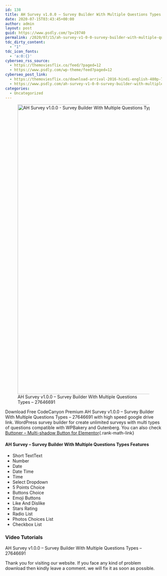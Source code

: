 ```yaml
---
id: 138
title: AH Survey v1.0.0 – Survey Builder With Multiple Questions Types – 27646691
date: 2020-07-15T03:43:45+00:00
author: admin
layout: post
guid: https://www.psdly.com/?p=19740
permalink: /2020/07/15/ah-survey-v1-0-0-survey-builder-with-multiple-questions-types-27646691/
tdc_dirty_content:
  - "1"
tdc_icon_fonts:
  - 'a:0:{}'
cyberseo_rss_source:
  - https://themoviesflix.co/feed/?paged=12
  - https://www.psdly.com/wp-theme/feed?paged=12
cyberseo_post_link:
  - https://themoviesflix.co/download-arrival-2016-hindi-english-480p-720p-1080p/
  - https://www.psdly.com/ah-survey-v1-0-0-survey-builder-with-multiple-questions-types-27646691
categories:
  - Uncategorized
---
```

<figure class="wp-block-image size-large"><img loading="lazy" width="1024" height="931" src="https://i1.wp.com/www.psdly.com/wp-content/uploads/2020/07/AH-Survey-v1.0.0-Survey-Builder-With-Multiple-Questions-Types-27646691-1.jpg?resize=1024%2C931&ssl=1" alt="AH Survey v1.0.0 - Survey Builder With Multiple Questions Types - 27646691 " class="wp-image-19742" srcset="https://i1.wp.com/www.psdly.com/wp-content/uploads/2020/07/AH-Survey-v1.0.0-Survey-Builder-With-Multiple-Questions-Types-27646691-1.jpg?resize=1024%2C931&ssl=1 1024w, https://i1.wp.com/www.psdly.com/wp-content/uploads/2020/07/AH-Survey-v1.0.0-Survey-Builder-With-Multiple-Questions-Types-27646691-1.jpg?resize=300%2C273&ssl=1 300w, https://i1.wp.com/www.psdly.com/wp-content/uploads/2020/07/AH-Survey-v1.0.0-Survey-Builder-With-Multiple-Questions-Types-27646691-1.jpg?resize=768%2C698&ssl=1 768w, https://i1.wp.com/www.psdly.com/wp-content/uploads/2020/07/AH-Survey-v1.0.0-Survey-Builder-With-Multiple-Questions-Types-27646691-1.jpg?resize=370%2C336&ssl=1 370w, https://i1.wp.com/www.psdly.com/wp-content/uploads/2020/07/AH-Survey-v1.0.0-Survey-Builder-With-Multiple-Questions-Types-27646691-1.jpg?resize=787%2C716&ssl=1 787w, https://i1.wp.com/www.psdly.com/wp-content/uploads/2020/07/AH-Survey-v1.0.0-Survey-Builder-With-Multiple-Questions-Types-27646691-1.jpg?resize=424%2C385&ssl=1 424w, https://i1.wp.com/www.psdly.com/wp-content/uploads/2020/07/AH-Survey-v1.0.0-Survey-Builder-With-Multiple-Questions-Types-27646691-1.jpg?w=1200&ssl=1 1200w" sizes="(max-width: 1000px) 100vw, 1000px" title="AH Survey v1.0.0 - Survey Builder With Multiple Questions Types - 27646691 2" data-recalc-dims="1" /><figcaption>AH Survey v1.0.0 – Survey Builder With Multiple Questions Types – 27646691</figcaption></figure> 

Download Free CodeCanyon Premium AH Survey v1.0.0 – Survey Builder With Multiple Questions Types – 27646691 with high speed google drive link. WordPress survey builder for create unlimited surveys with multi types of questions compatible with WPBakery and Gutenberg. You can also check [Buttoner – Multi-shadow Button for Elementor](https://www.psdly.com/buttoner-multi-shadow-button-for-elementor-v1-0-0){.rank-math-link}

#### AH Survey – Survey Builder With Multiple Questions Types Features

  * Short TextText
  * Number
  * Date
  * Date Time
  * Time
  * Select Dropdown
  * 5 Points Choice
  * Buttons Choice
  * Emoji Buttons
  * Like And Dislike
  * Stars Rating
  * Radio List
  * Photos Choices List
  * Checkbox List

### Video Tutorials<figure class="wp-block-embed-youtube wp-block-embed is-type-video is-provider-youtube wp-embed-aspect-4-3 wp-has-aspect-ratio"> 

<div class="wp-block-embed__wrapper">
  <p>
    <noscript>
    </noscript>
  </p>
</div><figcaption>AH Survey v1.0.0 – Survey Builder With Multiple Questions Types – 27646691</figcaption></figure> 

Thank you for visiting our website. If you face any kind of problem download then kindly leave a comment. we will fix it as soon as possible.